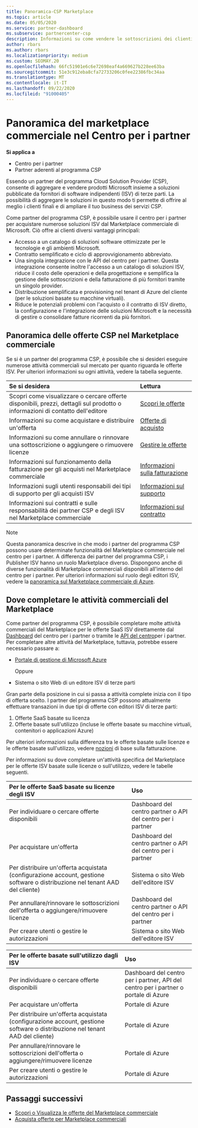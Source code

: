 ```yaml
---
title: Panoramica-CSP Marketplace
ms.topic: article
ms.date: 05/05/2020
ms.service: partner-dashboard
ms.subservice: partnercenter-csp
description: Informazioni su come vendere le sottoscrizioni dei clienti alle offerte SaaS (software as a Service) di fornitori di software indipendenti (ISV) nel Marketplace.
author: rbars
ms.author: rbars
ms.localizationpriority: medium
ms.custom: SEOMAY.20
ms.openlocfilehash: 66fc51901e6c6e72698eaf4a669627b228ee63ba
ms.sourcegitcommit: 51e3c912eba8cfa72733206c0fee22386fbc34aa
ms.translationtype: MT
ms.contentlocale: it-IT
ms.lasthandoff: 09/22/2020
ms.locfileid: "91000405"
---
```

# <a name="overview-of-the-commercial-marketplace-in-partner-center"></a>Panoramica del marketplace commerciale nel Centro per i partner

**Si applica a**

- Centro per i partner
- Partner aderenti al programma CSP

Essendo un partner del programma Cloud Solution Provider (CSP), consente di aggregare e vendere prodotti Microsoft insieme a soluzioni pubblicate da fornitori di software indipendenti (ISV) di terze parti. La possibilità di aggregare le soluzioni in questo modo ti permette di offrire al meglio i clienti finali e di ampliare il tuo business dei servizi CSP.

Come partner del programma CSP, è possibile usare il centro per i partner per acquistare numerose soluzioni ISV dal Marketplace commerciale di Microsoft. Ciò offre ai clienti diversi vantaggi principali:

- Accesso a un catalogo di soluzioni software ottimizzate per le tecnologie e gli ambienti Microsoft.
- Contratto semplificato e ciclo di approvvigionamento abbreviato.
- Una singola integrazione con le API del centro per i partner. Questa integrazione consente inoltre l'accesso a un catalogo di soluzioni ISV, riduce il costo delle operazioni e della progettazione e semplifica la gestione delle sottoscrizioni e della fatturazione di più fornitori tramite un singolo provider.
- Distribuzione semplificata e provisioning nel tenant di Azure del cliente (per le soluzioni basate su macchine virtuali).
- Riduce le potenziali problemi con l'acquisto o il contratto di ISV diretto, la configurazione e l'integrazione delle soluzioni Microsoft e la necessità di gestire o consolidare fatture ricorrenti da più fornitori.

## <a name="overview-of-csp-offers-in-the-commercial-marketplace"></a>Panoramica delle offerte CSP nel Marketplace commerciale

Se si è un partner del programma CSP, è possibile che si desideri eseguire numerose attività commerciali sul mercato per quanto riguarda le offerte ISV. Per ulteriori informazioni su ogni attività, vedere la tabella seguente.

|**Se si desidera**  |**Lettura**   |
|:------------------------------------|:------------------|
|Scopri come visualizzare o cercare offerte disponibili, prezzi, dettagli sul prodotto o informazioni di contatto dell'editore | [Scopri le offerte](csp-commercial-marketplace-discover.md) | 
|Informazioni su come acquistare e distribuire un'offerta   | [Offerte di acquisto](csp-commercial-marketplace-purchase.md)   | 
|Informazioni su come annullare o rinnovare una sottoscrizione o aggiungere o rimuovere licenze  | [Gestire le offerte](csp-commercial-marketplace-manage.md) |
|Informazioni sul funzionamento della fatturazione per gli acquisti nel Marketplace commerciale | [Informazioni sulla fatturazione](csp-commercial-marketplace-billing.md) |
|Informazioni sugli utenti responsabili dei tipi di supporto per gli acquisti ISV | [Informazioni sul supporto](csp-commercial-marketplace-support.md) |
|Informazioni sui contratti e sulle responsabilità dei partner CSP e degli ISV nel Marketplace commerciale | [Informazioni sul contratto](csp-commercial-marketplace-contracting.md) |

> [!NOTE]
> Questa panoramica descrive in che modo i partner del programma CSP possono usare determinate funzionalità del Marketplace commerciale nel centro per i partner. A differenza dei partner del programma CSP, i Publisher ISV hanno un ruolo Marketplace diverso. Dispongono anche di diverse funzionalità di Marketplace commerciali disponibili all'interno del centro per i partner. Per ulteriori informazioni sul ruolo degli editori ISV, vedere la [panoramica sul Marketplace commerciale di Azure](/azure/marketplace/partner-center-portal/commercial-marketplace-overview).

## <a name="where-to-complete-commercial-marketplace-activities"></a>Dove completare le attività commerciali del Marketplace

Come partner del programma CSP, è possibile completare molte attività commerciali del Marketplace per le offerte SaaS ISV direttamente dal [Dashboard](https://partner.microsoft.com/dashboard) del centro per i partner o tramite le [API del centro](/partner-center/develop/)per i partner. Per completare altre attività del Marketplace, tuttavia, potrebbe essere necessario passare a:

- [Portale di gestione di Microsoft Azure](https://portal.azure.com/)

    Oppure

- Sistema o sito Web di un editore ISV di terze parti

Gran parte della posizione in cui si passa a attività complete inizia con il tipo di offerta scelto. I partner del programma CSP possono attualmente effettuare transazioni in due tipi di offerte con editori ISV di terze parti:

1. Offerte SaaS basate su licenza  
2. Offerte basate sull'utilizzo (incluse le offerte basate su macchine virtuali, contenitori o applicazioni Azure)

Per ulteriori informazioni sulla differenza tra le offerte basate sulle licenze e le offerte basate sull'utilizzo, vedere [nozioni](billing-basics.md) di base sulla fatturazione.  

Per informazioni su dove completare un'attività specifica del Marketplace per le offerte ISV basate sulle licenze o sull'utilizzo, vedere le tabelle seguenti.

|**Per le offerte SaaS basate su licenze degli ISV**  |**Uso**  |
|:------------------------------------|:------------------|
|Per individuare o cercare offerte disponibili  | Dashboard del centro partner o API del centro per i partner  |
|Per acquistare un'offerta  | Dashboard del centro partner o API del centro per i partner  |
|Per distribuire un'offerta acquistata (configurazione account, gestione software o distribuzione nel tenant AAD del cliente)  | Sistema o sito Web dell'editore ISV  |
|Per annullare/rinnovare le sottoscrizioni dell'offerta o aggiungere/rimuovere licenze | Dashboard del centro partner o API del centro per i partner  |
|Per creare utenti o gestire le autorizzazioni  | Sistema o sito Web dell'editore ISV  |

|**Per le offerte basate sull'utilizzo dagli ISV**  |**Uso**  |
|:------------------------------------|:------------------|
|Per individuare o cercare offerte disponibili  | Dashboard del centro per i partner, API del centro per i partner o portale di Azure  |
|Per acquistare un'offerta  | Portale di Azure  |
|Per distribuire un'offerta acquistata (configurazione account, gestione software o distribuzione nel tenant AAD del cliente)  | Portale di Azure  |
|Per annullare/rinnovare le sottoscrizioni dell'offerta o aggiungere/rimuovere licenze | Portale di Azure  |
|Per creare utenti o gestire le autorizzazioni  | Portale di Azure  |

## <a name="next-steps"></a>Passaggi successivi

- [Scopri o Visualizza le offerte del Marketplace commerciale](csp-commercial-marketplace-discover.md)
- [Acquista offerte per Marketplace commerciali](csp-commercial-marketplace-purchase.md)